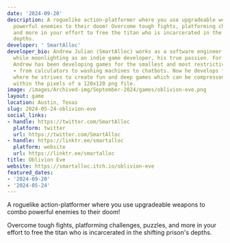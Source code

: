 ```yaml
---
date: '2024-09-20'
description: A roguelike action-platformer where you use upgradeable weapons to combo
  powerful enemies to their doom! Overcome tough fights, platforming challenges, puzzles,
  and more in your effort to free the titan who is incarcerated in the shifting prison's
  depths.
developer: ' SmartAlloc'
developer_bio: Andrew Julian (SmartAlloc) works as a software engineer and game developer,
  while moonlighting as an indie game developer, his true passion. For over a decade,
  Andrew has been developing games for the smallest and most restrictive environments
  - from calculators to washing machines to chatbots. Now he develops for the Pico-8,
  where he strives to create fun and deep games which can be compressed down to fit
  within the pixels of a 120x120 png file.
image: /images/Archived-img/September-2024/games/oblivion-eve.png
layout: game
location: Austin, Texas
slug: 2024-05-24-oblivion-eve
social_links:
- handle: https://twitter.com/SmartAlloc
  platform: twitter
  url: https://twitter.com/SmartAlloc
- handle: https://linktr.ee/smartalloc
  platform: website
  url: https://linktr.ee/smartalloc
title: Oblivion Eve
website: https://smartalloc.itch.io/oblivion-eve
featured_dates:
- '2024-09-20'
- '2024-05-24'
---
```


A roguelike action-platformer where you use upgradeable weapons to combo powerful enemies to their doom!

Overcome tough fights, platforming challenges, puzzles, and more in your effort to free the titan who is incarcerated in the shifting prison's depths.